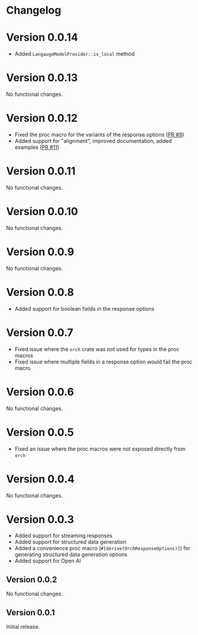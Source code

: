 # Changelog

# Version 0.0.14

- Added `LangaugeModelProvider::is_local` method

# Version 0.0.13

No functional changes.

# Version 0.0.12

- Fixed the proc macro for the variants of the response options ([PR #9](https://github.com/guywaldman/orch/pull/9))
- Added support for "alignment", improved documentation, added examples ([PR #11](https://github.com/guywaldman/orch/pull/11))

# Version 0.0.11

No functional changes.

# Version 0.0.10

No functional changes.

# Version 0.0.9

No functional changes.

# Version 0.0.8

- Added support for boolean fields in the response options

# Version 0.0.7

- Fixed issue where the `orch` crate was not used for types in the proc macros
- Fixed issue where multiple fields in a response option would fail the proc macro

# Version 0.0.6

No functional changes.

# Version 0.0.5

- Fixed an issue where the proc macros were not exposed directly from `orch`

# Version 0.0.4

No functional changes.

# Version 0.0.3

- Added support for streaming responses
- Added support for structured data generation
- Added a convenience proc macro (`#[derive(OrchResponseOptions)]`) for generating structured data generation options
- Added support for Open AI

## Version 0.0.2

No functional changes.

## Version 0.0.1

Initial release.

